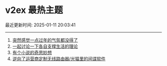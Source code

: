 # v2ex 最热主题

最近更新时间: 2025-01-11 20:03:41

--- 
1. [突然感觉一点过年的气氛都没得了](https://www.v2ex.com/t/1104309) 
2. [一起讨论一下各自支撑生活的理论](https://www.v2ex.com/t/1104306) 
3. [有个小说的奇思妙想](https://www.v2ex.com/t/1104313) 
4. [逆向了运营商定制无线路由器/光猫里的间谍软件](https://www.v2ex.com/t/1104332) 
